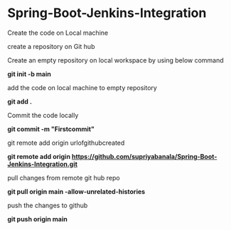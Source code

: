 # Spring-Boot-Jenkins-Integration

Create the code on Local machine

create a repository on Git hub

Create an empty repository on local workspace by using below command

**git init -b main**

add the code on local machine to empty repository

**git add .**

Commit the code locally

**git commit -m "Firstcommit"**

git remote add origin urlofgithubcreated

**git remote add origin https://github.com/supriyabanala/Spring-Boot-Jenkins-Integration.git**

pull changes from remote git hub repo

**git pull origin main -allow-unrelated-histories**

push the changes to github

**git push origin main**



